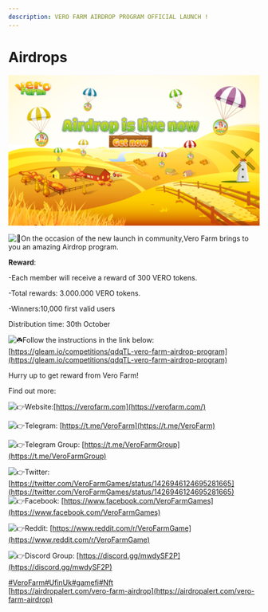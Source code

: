 ```yaml
---
description: VERO FARM AIRDROP PROGRAM OFFICIAL LAUNCH !
---
```


# Airdrops

![](../../.gitbook/assets/vero-airdrop.jpg)

 ![&#x1F381;](https://web.telegram.org/k/assets/img/emoji/1f381.png)On the occasion of the new launch in community,Vero Farm brings to you an amazing Airdrop program. 

**Reward**: 

-Each member will receive a reward of 300 VERO tokens. 

-Total rewards: 3.000.000 VERO tokens. 

-Winners:10,000 first valid users

 Distribution time: 30th October

 ![&#x2618;&#xFE0F;](https://web.telegram.org/k/assets/img/emoji/2618.png)Follow the instructions in the link below: [https://gleam.io/competitions/qdqTL-vero-farm-airdrop-program](https://gleam.io/competitions/qdqTL-vero-farm-airdrop-program)

 Hurry up to get reward from Vero Farm!

 Find out more:

 ![&#x1F449;](https://web.telegram.org/k/assets/img/emoji/1f449.png)Website:[https://verofarm.com](https://verofarm.com/)

 ![&#x1F449;](https://web.telegram.org/k/assets/img/emoji/1f449.png)Telegram: [https://t.me/VeroFarm](https://t.me/VeroFarm)

 ![&#x1F449;](https://web.telegram.org/k/assets/img/emoji/1f449.png)Telegram Group: [https://t.me/VeroFarmGroup](https://t.me/VeroFarmGroup)

 ![&#x1F449;](https://web.telegram.org/k/assets/img/emoji/1f449.png)Twitter: [https://twitter.com/VeroFarmGames/status/1426946124695281665](https://twitter.com/VeroFarmGames/status/1426946124695281665)  
 ![&#x1F449;](https://web.telegram.org/k/assets/img/emoji/1f449.png)Facebook: [https://www.facebook.com/VeroFarmGames](https://www.facebook.com/VeroFarmGames)

 ![&#x1F449;](https://web.telegram.org/k/assets/img/emoji/1f449.png)Reddit: [https://www.reddit.com/r/VeroFarmGame](https://www.reddit.com/r/VeroFarmGame)

 ![&#x1F449;](https://web.telegram.org/k/assets/img/emoji/1f449.png)Discord Group: [https://discord.gg/mwdySF2P](https://discord.gg/mwdySF2P)

[\#VeroFarm](tg://search_hashtag?hashtag=VeroFarm)[\#UfinUk](tg://search_hashtag?hashtag=UfinUk)[\#gamefi](tg://search_hashtag?hashtag=gamefi)[\#Nft](tg://search_hashtag?hashtag=Nft)  
[https://airdropalert.com/vero-farm-airdrop](https://airdropalert.com/vero-farm-airdrop)

